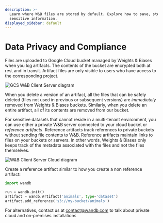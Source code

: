 ```yaml
---
description: >-
  Learn where W&B files are stored by default. Explore how to save, store
  sensitive information.
displayed_sidebar: default
---
```


# Data Privacy and Compliance

<head>
    <title>Artifact Data Privacy and Compliance</title>
</head>

Files are uploaded to Google Cloud bucket managed by Weights & Biases when you log artifacts. The contents of the bucket are encrypted both at rest and in transit. Artifact files are only visible to users who have access to the corresponding project.

![GCS W&B Client Server diagram](/images/artifacts/data_and_privacy_compliance_1.png)

When you delete a version of an artifact, all the files that can be safely deleted (files not used in previous or subsequent versions) are _immediately_ removed from Weights & Biases buckets. Similarly, when you delete an entire artifact, all of its contents are removed from our bucket.

For sensitive datasets that cannot reside in a multi-tenant environment, you can use either a private W&B server connected to your cloud bucket or _reference artifacts_. Reference artifacts track references to private buckets without sending file contents to W&B. Reference artifacts maintain links to files on your buckets or servers. In other words, Weights & Biases only keeps track of the metadata associated with the files and not the files themselves.

![W&B Client Server Cloud diagram](/images/artifacts/data_and_privacy_compliance_2.png)

Create a reference artifact similar to how you create a non reference artifact:

```python
import wandb

run = wandb.init()
artifact = wandb.Artifact('animals', type='dataset')
artifact.add_reference('s3://my-bucket/animals')
```

For alternatives, contact us at [contact@wandb.com](mailto:contact@wandb.com) to talk about private cloud and on-premises installations.
